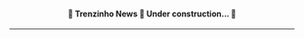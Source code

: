 <!--<div align="center" id="top"> 
  <img src="./.github/app.gif" alt="Trenzinho News" />

  &#xa0;

  <!-- <a href="https://trenzinhonews.netlify.app">Demo</a> 
</div>

<h1 align="center">Trenzinho News</h1>

<p align="center">
  <img alt="Github top language" src="https://img.shields.io/github/languages/top/{{YOUR_GITHUB_USERNAME}}/trenzinho-news?color=56BEB8">

  <img alt="Github language count" src="https://img.shields.io/github/languages/count/{{YOUR_GITHUB_USERNAME}}/trenzinho-news?color=56BEB8">

  <img alt="Repository size" src="https://img.shields.io/github/repo-size/{{YOUR_GITHUB_USERNAME}}/trenzinho-news?color=56BEB8">

  <img alt="License" src="https://img.shields.io/github/license/{{YOUR_GITHUB_USERNAME}}/trenzinho-news?color=56BEB8">

  <!-- <img alt="Github issues" src="https://img.shields.io/github/issues/{{YOUR_GITHUB_USERNAME}}/trenzinho-news?color=56BEB8" /> -->

  <!-- <img alt="Github forks" src="https://img.shields.io/github/forks/{{YOUR_GITHUB_USERNAME}}/trenzinho-news?color=56BEB8" /> -->

  <!-- <img alt="Github stars" src="https://img.shields.io/github/stars/{{YOUR_GITHUB_USERNAME}}/trenzinho-news?color=56BEB8" /> 
</p> -->

<!-- Status -->

<h4 align="center"> 
	🚧  Trenzinho News 🚀 Under construction...  🚧
</h4> 

<hr>

<!-- <p align="center">
  <a href="#dart-about">About</a> &#xa0; | &#xa0; 
  <a href="#sparkles-features">Features</a> &#xa0; | &#xa0;
  <a href="#rocket-technologies">Technologies</a> &#xa0; | &#xa0;
  <a href="#white_check_mark-requirements">Requirements</a> &#xa0; | &#xa0;
  <a href="#checkered_flag-starting">Starting</a> &#xa0; | &#xa0;
  <a href="#memo-license">License</a> &#xa0; | &#xa0;
  <a href="https://github.com/{{YOUR_GITHUB_USERNAME}}" target="_blank">Author</a>
</p>

<br>

## :dart: About ##

Describe your project

## :sparkles: Features ##

:heavy_check_mark: Feature 1;\
:heavy_check_mark: Feature 2;\
:heavy_check_mark: Feature 3;

## :rocket: Technologies ##

The following tools were used in this project:

- [Expo](https://expo.io/)
- [Node.js](https://nodejs.org/en/)
- [React](https://pt-br.reactjs.org/)
- [React Native](https://reactnative.dev/)
- [TypeScript](https://www.typescriptlang.org/)

## :white_check_mark: Requirements ##

Before starting :checkered_flag:, you need to have [Git](https://git-scm.com) and [Node](https://nodejs.org/en/) installed.

## :checkered_flag: Starting ##

```bash
# Clone this project
$ git clone https://github.com/{{YOUR_GITHUB_USERNAME}}/trenzinho-news

# Access
$ cd trenzinho-news

# Install dependencies
$ yarn

# Run the project
$ yarn start

# The server will initialize in the <http://localhost:3000>
```

## :memo: License ##

This project is under license from MIT. For more details, see the [LICENSE](LICENSE.md) file.


Made with :heart: by <a href="https://github.com/{{YOUR_GITHUB_USERNAME}}" target="_blank">{{YOUR_NAME}}</a>

&#xa0;

<a href="#top">Back to top</a> -->
